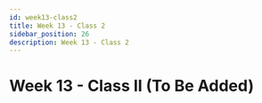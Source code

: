 ```yaml
---
id: week13-class2
title: Week 13 - Class 2
sidebar_position: 26
description: Week 13 - Class 2
---
```


# Week 13 - Class II (To Be Added)
